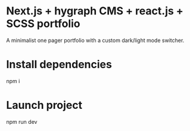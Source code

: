 # Next.js + hygraph CMS + react.js + SCSS portfolio
A minimalist one pager portfolio with a custom dark/light mode switcher.

# Install dependencies
npm i

# Launch project
npm run dev
